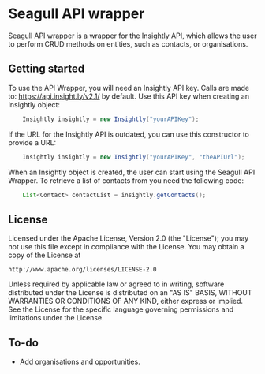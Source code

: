 Seagull API wrapper
==============
Seagull API wrapper is a wrapper for the Insightly API, which allows the user to
perform CRUD methods on entities, such as contacts, or organisations.


Getting started
--------------

To use the API Wrapper, you will need an Insightly API key. Calls are made to: https://api.insight.ly/v2.1/ by default.
Use this API key when creating an Insightly object: 

```java
    Insightly insightly = new Insightly("yourAPIKey");
```

If the URL for the Insightly API is outdated, you can use this constructor to provide a URL:
```java
    Insightly insightly = new Insightly("yourAPIKey", "theAPIUrl");
```

When an Insightly object is created, the user can start using the Seagull API Wrapper.
To retrieve a list of contacts from you need the following code:

```java
    List<Contact> contactList = insightly.getContacts();
```

License
-------
   Licensed under the Apache License, Version 2.0 (the "License");
   you may not use this file except in compliance with the License.
   You may obtain a copy of the License at

    http://www.apache.org/licenses/LICENSE-2.0

   Unless required by applicable law or agreed to in writing, software
   distributed under the License is distributed on an "AS IS" BASIS,
   WITHOUT WARRANTIES OR CONDITIONS OF ANY KIND, either express or implied.
   See the License for the specific language governing permissions and
   limitations under the License.

To-do
---------------
* Add organisations and opportunities.

